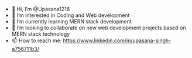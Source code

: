 - 👋 Hi, I’m @Upasana1216
- 👀 I’m interested in Coding and Web development
- 🌱 I’m currently learning MERN stack development
- 💞️ I’m looking to collaborate on new web development projects based on MERN stack technology
- 📫 How to reach me:  https://www.linkedin.com/in/upasana-singh-a756711b3/

<!---
Upasana1216/Upasana1216 is a ✨ special ✨ repository because its `README.md` (this file) appears on your GitHub profile.
You can click the Preview link to take a look at your changes.
--->
